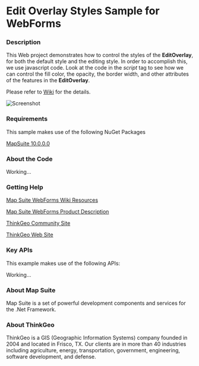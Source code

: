 # Edit Overlay Styles Sample for WebForms

### Description

This Web project demonstrates how to control the styles of the **EditOverlay**, for both the default style and the editing style. In order to accomplish this, we use javascript code. Look at the code in the *script* tag to see how we can control the fill color, the opacity, the border width, and other attributes of the features in the **EditOverlay**.

Please refer to [Wiki](System.String[]) for the details.

![Screenshot](https://github.com/ThinkGeo/EditOverlayStylesSample-ForWebForms/blob/master/ScreenShot.png)

### Requirements

This sample makes use of the following NuGet Packages

[MapSuite 10.0.0.0](https://www.nuget.org/packages?q=thinkgeo)

### About the Code

Working...

### Getting Help

[Map Suite WebForms Wiki Resources](http://wiki.thinkgeo.com/wiki/map_suite_web_for_webforms)

[Map Suite WebForms Product Description](https://thinkgeo.com/ui-controls#web-platforms)

[ThinkGeo Community Site](http://community.thinkgeo.com/)

[ThinkGeo Web Site](http://www.thinkgeo.com)

### Key APIs

This example makes use of the following APIs:

Working...

### About Map Suite

Map Suite is a set of powerful development components and services for the .Net Framework.

### About ThinkGeo

ThinkGeo is a GIS (Geographic Information Systems) company founded in 2004 and located in Frisco, TX. Our clients are in more than 40 industries including agriculture, energy, transportation, government, engineering, software development, and defense.
